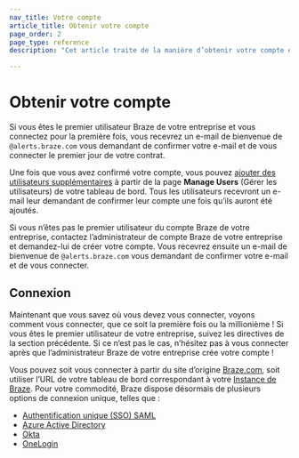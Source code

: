 ```yaml
---
nav_title: Votre compte
article_title: Obtenir votre compte
page_order: 2
page_type: reference
description: "Cet article traite de la manière d’obtenir votre compte et de savoir comment se connecter une fois l’accès accordé."

---
```


# Obtenir votre compte

Si vous êtes le premier utilisateur Braze de votre entreprise et vous connectez pour la première fois, vous recevrez un e-mail de bienvenue de `@alerts.braze.com` vous demandant de confirmer votre e-mail et de vous connecter le premier jour de votre contrat.

Une fois que vous avez confirmé votre compte, vous pouvez [ajouter des utilisateurs supplémentaires]({{site.baseurl}}/user_guide/administrative/manage_your_braze_users/adding_users_to_your_dashboard/) à partir de la page **Manage Users** (Gérer les utilisateurs) de votre tableau de bord. Tous les utilisateurs recevront un e-mail leur demandant de confirmer leur compte une fois qu’ils auront été ajoutés.

Si vous n’êtes pas le premier utilisateur du compte Braze de votre entreprise, contactez l’administrateur de compte Braze de votre entreprise et demandez-lui de créer votre compte. Vous recevrez ensuite un e-mail de bienvenue de `@alerts.braze.com` vous demandant de confirmer votre e-mail et de vous connecter.

## Connexion

Maintenant que vous savez où vous devez vous connecter, voyons comment vous connecter, que ce soit la première fois ou la millionième ! Si vous êtes le premier utilisateur de votre entreprise, suivez les directives de la section précédente. Si ce n’est pas le cas, n’hésitez pas à vous connecter après que l’administrateur Braze de votre entreprise crée votre compte !

Vous pouvez soit vous connecter à partir du site d’origine [Braze.com](https://www.braze.com), soit utiliser l’URL de votre tableau de bord correspondant à votre [Instance de Braze]({{site.baseurl}}/user_guide/administrative/access_braze/braze_instances/). Pour votre commodité, Braze dispose désormais de plusieurs options de connexion unique, telles que :

* [Authentification unique (SSO) SAML]({{site.baseurl}}/user_guide/administrative/access_braze/single_sign_on/set_up/)
* [Azure Active Directory]({{site.baseurl}}/user_guide/administrative/access_braze/single_sign_on/azure_ad/)
* [Okta]({{site.baseurl}}/user_guide/administrative/access_braze/single_sign_on/okta/)
* [OneLogin]({{site.baseurl}}/user_guide/administrative/access_braze/single_sign_on/onelogin/)

